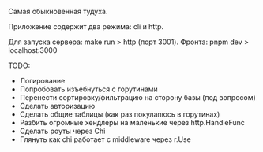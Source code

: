 Самая обыкновенная тудуха.

Приложение содержит два режима: cli и http.

Для запуска сервера: make run > http (порт 3001). Фронта: pnpm dev > localhost:3000

TODO:

- Логирование
- Попробовать изъебнуться с горутинами
- Перенести сортировку/фильтрацию на сторону базы (под вопросом)
- Сделать авторизацию
- Сделать общие таблицы (как раз покулапюсь в горутинах)
- Разбить огромные хендлеры на маленькие через http.HandleFunc
- Сделать роуты через Chi
- Глянуть как chi работает с middleware через r.Use
